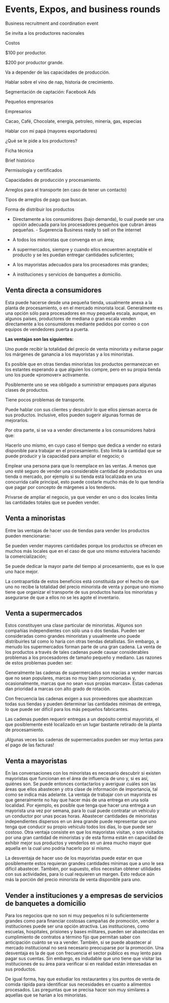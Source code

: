 # Events, Expos, and business rounds

Business recruitment and coordination event

Se invita a los productores nacionales

Costos

\$100 por productor.

\$200 por productor grande.

Va a depender de las capacidades de producción.

Hablar sobre el vino de nap, historia de crecimiento.

Segmentación de captación: Facebook Ads

Pequeños empresarios

Empresarios

Cacao, Café, Chocolate, energía, petroleo, minería, gas, especias

Hablar con mi papá (mayores exportadores)

¿Qué se le pide a los productores?

Ficha técnica

Brief histórico

Permisología y certificados

Capacidades de producción y procesamiento.

Arreglos para el transporte (en caso de tener un contacto)

Tipos de arreglos de pago que buscan.

Forma de distribuir los productos

- Directamente a los consumidores (bajo demanda), lo cual puede ser una opción adecuada para los procesadores pequeños que cubran áreas pequeñas. - Sugerencia Business ready to sell on the internet

- A todos los minoristas que convenga en un área;

- A supermercados, siempre y cuando ellos encuentren aceptable el producto y se les puedan entregar cantidades suficientes;

- A los mayoristas adecuados para los procesadores más grandes;

- A instituciones y servicios de banquetes a domicilio.

## Venta directa a consumidores

Esta puede hacerse desde una pequeña tienda, usualmente anexa a la planta de procesamiento, o en el mercado minorista local. Generalmente es una opción sólo para procesadores en muy pequeña escala, aunque, en algunos países, productores de mediana o gran escala venden directamente a los consumidores mediante pedidos por correo o con equipos de vendedores puerta a puerta.

**Las ventajas son las siguientes:**

Uno puede recibir la totalidad del precio de venta minorista y evitarse pagar los márgenes de ganancia a los mayoristas y a los minoristas.

Es posible que en otras tiendas minoristas los productos permanezcan en los estantes esperando a que alguien los compre, pero en su propia tienda uno los puede «promover» activamente.

Posiblemente uno se vea obligado a suministrar empaques para algunas clases de productos.

Tiene pocos problemas de transporte.

Puede hablar con sus clientes y descubrir lo que ellos piensan acerca de sus productos. Inclusive, ellos pueden sugerir algunas formas de mejorarlos.

Por otra parte, si se va a vender directamente a los consumidores habrá que:

Hacerlo uno mismo, en cuyo caso el tiempo que dedica a vender no estará disponible para trabajar en el procesamiento. Esto limita la cantidad que se puede producir y la capacidad para ampliar el negocio; o

Emplear una persona para que lo reemplace en las ventas. A menos que uno esté seguro de vender una considerable cantidad de productos en una tienda o mercado, por ejemplo si su tienda está localizada en una concurrida calle principal, esto puede costarle mucho más de lo que tendría que pagar por concepto de márgenes a los tenderos.

Privarse de ampliar el negocio, ya que vender en uno o dos locales limita las cantidades totales que se pueden vender.

## Venta a minoristas

Entre las ventajas de hacer uso de tiendas para vender los productos pueden mencionarse:

Se pueden vender mayores cantidades porque los productos se ofrecen en muchos más locales que en el caso de que uno mismo estuviera haciendo la comercialización;

Se puede dedicar la mayor parte del tiempo al procesamiento, que es lo que uno hace mejor.

La contrapartida de estos beneficios está constituida por el hecho de que uno no recibe la totalidad del precio minorista de venta y porque uno mismo tiene que organizar el transporte de sus productos hasta los minoristas y asegurarse de que a ellos no se les agote el inventario.

## Venta a supermercados

Estos constituyen una clase particular de minoristas. Algunos son compañías independientes con sólo una o dos tiendas. Pueden ser consideradas como grandes minoristas y usualmente uno puede distribuirles tal como lo haría con otras tiendas detallistas. Sin embargo, a menudo los supermercados forman parte de una gran cadena. La venta de los productos a través de tales cadenas puede causar considerables problemas a los procesadores de tamaño pequeño y mediano. Las razones de estos problemas pueden ser:

Generalmente las cadenas de supermercados son reacias a vender marcas que no sean populares, marcas no muy bien promocionadas y, ocasionalmente, marcas que no sean «sus propias marcas». Estas cadenas dan prioridad a marcas con alto grado de rotación.

Con frecuencia las cadenas exigen a sus proveedores que abastezcan todas sus tiendas y pueden determinar las cantidades mínimas de entrega, lo que puede ser difícil para los más pequeños fabricantes.

Las cadenas pueden requerir entregas a un depósito central mayorista, el que posiblemente esté localizado en un lugar bastante retirado de la planta de procesamiento.

¡Algunas veces las cadenas de supermercados pueden ser muy lentas para el pago de las facturas!

## Venta a mayoristas

En las conversaciones con los minoristas es necesario descubrir si existen mayoristas que funcionan en el área de influencia de uno y, si es así, quiénes son. Se puede entonces contactarlos y averiguar cuáles son las áreas que ellos abastecen y otra clase de información de importancia, tal como se indica más adelante. La ventaja de trabajar con un mayorista es que generalmente no hay que hacer más de una entrega en una sola localidad. Por ejemplo, es posible que tenga que hacer una entrega a un mayorista una vez por semana, para lo cual puede contratar un vehículo y un conductor por unas pocas horas. Abastecer cantidades de minoristas independientes dispersos en un área grande puede representar que uno tenga que conducir su propio vehículo todos los días, lo que puede ser costoso. Otra ventaja consiste en que los mayoristas visitan, o son visitados por una gran cantidad de minoristas y de esta forma están en capacidad de exhibir mejor sus productos y venderlos en un área mucho mayor que aquella en la cual uno podría hacerlo por si mismo.

La desventaja de hacer uso de los mayoristas puede estar en que posiblemente estos requieran grandes cantidades mínimas que a uno le sea difícil abastecer. También, por supuesto, ellos necesitan obtener utilidades con sus actividades, para lo cual requieren un margen. Esto reduce aún más la porción del precio minorista de venta disponible para uno.

## Vender a instituciones y a empresas de servicios de banquetes a domicilio

Para los negocios que no son ni muy pequeños ni lo suficientemente grandes como para financiar costosas campañas de promoción, vender a instituciones puede ser una opción atractiva. Las instituciones, como escuelas, hospitales, prisiones y bases militares, pueden ser abastecidas en cumplimiento de contratos a término fijo que permitan saber con anticipación cuánto se va a vender. También, si se puede abastecer al mercado institucional no será necesario preocuparse por la promoción. Una desventaja es la de que con frecuencia el sector público es muy lento para pagar sus cuentas. Sin embargo, es indudable que uno tiene que visitar las instituciones de su área para verificar si en realidad están interesadas en sus productos.

De igual forma, hay que estudiar los restaurantes y los puntos de venta de comida rápida para identificar sus necesidades en cuanto a alimentos procesados. Las preguntas que se precisa hacer son muy similares a aquellas que se harían a los minoristas.
